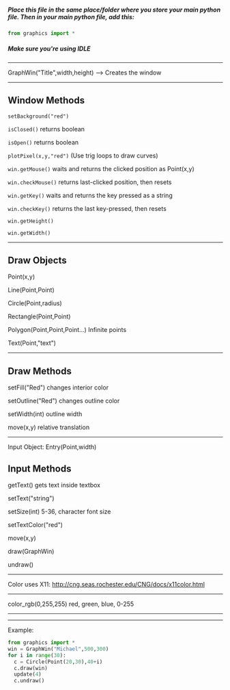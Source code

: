 
##### Place this file in the same place/folder where you store your main python file. Then in your main python file, add this:
```python
from graphics import *
```
##### Make sure you're using IDLE
***
GraphWin("Title",width,height)  --> Creates the window

_________________

## Window Methods





  `setBackground("red")`
  
  `isClosed()`   returns boolean
  
  `isOpen()`     returns boolean
  
  `plotPixel(x,y,"red")` (Use trig loops to draw curves)
  
  `win.getMouse()`  waits and returns the clicked position as Point(x,y)
  
  `win.checkMouse()`  returns last-clicked position, then resets
  
  `win.getKey()`    waits and returns the key pressed as a string
  
  `win.checkKey()`    returns the last key-pressed, then resets
  
  `win.getHeight()`
  
  `win.getWidth()`
  
  __________________
  
## Draw Objects
  
  
  
  
  Point(x,y) 
  
  
  Line(Point,Point)
  
  
  Circle(Point,radius) 
  
  
  Rectangle(Point,Point)
  
  
  Polygon(Point,Point,Point...)   Infinite points
  
  
  Text(Point,"text")
  ____________________

## Draw Methods
  
  
  
  
  setFill("Red")   changes interior color
  
  
  setOutline("Red")   changes outline color
  
  
  setWidth(int)   outline width
  
  
  move(x,y)    relative translation
  ______________
  Input Object: Entry(Point,width)
  
## Input Methods
  
  
  
  
  getText()    gets text inside textbox 
  
  
  setText("string")
  
  
  setSize(int)  5-36, character font size
  
  
  setTextColor("red")
  
  
  move(x,y)
  
  
  draw(GraphWin)
  
  
  undraw()
  ___________________________
  Color uses X11: http://cng.seas.rochester.edu/CNG/docs/x11color.html
  _____________
  color_rgb(0,255,255)   red, green, blue, 0-255
  _________________
  _________________
  Example:
  ```python
  from graphics import *
  win = GraphWin("Michael",500,300)
  for i in range(30):
    c = Circle(Point(20,30),40+i)
    c.draw(win)
    update(4)
    c.undraw()
    
  ```
